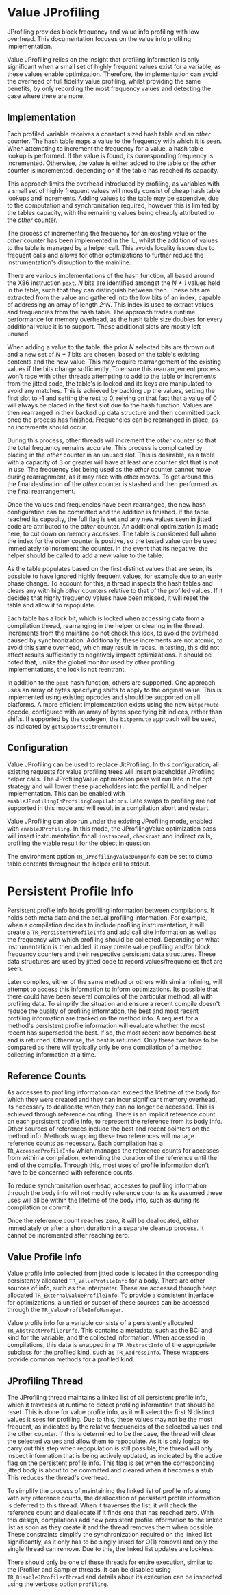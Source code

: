 <!--
Copyright (c) 2017, 2018 IBM Corp. and others

This program and the accompanying materials are made available under
the terms of the Eclipse Public License 2.0 which accompanies this
distribution and is available at https://www.eclipse.org/legal/epl-2.0/
or the Apache License, Version 2.0 which accompanies this distribution and
is available at https://www.apache.org/licenses/LICENSE-2.0.

This Source Code may also be made available under the following
Secondary Licenses when the conditions for such availability set
forth in the Eclipse Public License, v. 2.0 are satisfied: GNU
General Public License, version 2 with the GNU Classpath
Exception [1] and GNU General Public License, version 2 with the
OpenJDK Assembly Exception [2].

[1] https://www.gnu.org/software/classpath/license.html
[2] http://openjdk.java.net/legal/assembly-exception.html

SPDX-License-Identifier: EPL-2.0 OR Apache-2.0 OR GPL-2.0 WITH Classpath-exception-2.0 OR LicenseRef-GPL-2.0 WITH Assembly-exception
-->

# Value JProfiling

JProfiling provides block frequency and value info profiling with low overhead.
This documentation focuses on the value info profiling implementation.

Value JProfiling relies on the insight that profiling information is only
significant when a small set of highly frequent values exist for a variable,
as these values enable optimization. Therefore, the implementation can avoid
the overhead of full fidelity value profiling, whilst providing the same benefits,
by only recording the most frequency values and detecting the case where
there are none.

## Implementation

Each profiled variable receives a constant sized hash table and an *other*
counter. The hash table maps a value to the frequency with which it
is seen. When attempting to increment the frequency for a value, a hash
table lookup is performed. If the value is found, its corresponding frequency
is incremented. Otherwise, the value is either added to the table or
the *other* counter is incremented, depending on if the table has
reached its capacity.

This approach limits the overhead introduced by profiling, as variables
with a small set of highly frequent values will mostly consist of cheap
hash table lookups and increments. Adding values to the table may be
expensive, due to the computation and synchronization required, however
this is limited by the tables capacity, with the remaining values
being cheaply attributed to the *other* counter.

The process of incrementing the frequency for an existing value or the
*other* counter has been implemented in the IL, whilst the addition
of values to the table is managed by a helper call. This avoids locality
issues due to frequent calls and allows for other optimizations to further
reduce the instrumentation's disruption to the mainline.

There are various implementations of the hash function, all based around
the X86 instruction `pext`. *N* bits are identified amongst the *N + 1* values
held in the table, such that they can distinguish between then. These bits are
extracted from the value and gathered into the low bits of an index, capable
of addressing an array of length *2^N*. This index is used to extract values
and frequencies from the hash table. The approach trades runtime performance
for memory overhead, as the hash table size doubles for every additional value it
is to support. These additional slots are mostly left unused.

When adding a value to the table, the prior *N* selected bits are thrown
out and a new set of *N + 1* bits are chosen, based on the table's existing
contents and the new value. This may require rearrangement of the existing
values if the bits change sufficiently. To ensure this rearrangement process
won't race with other threads attempting to add to the table or increments
from the jitted code, the table's is locked and its keys are manipulated
to avoid any matches. This is achieved by backing up the values, setting
the first slot to -1 and setting the rest to 0, relying on that fact
that a value of 0 will always be placed in the first slot due to the
hash function. Values are then rearranged in their backed up data structure
and then committed back once the process has finished. Frequencies can
be rearranged in place, as no increments should occur.

During this process, other threads will increment the *other* counter so
that the total frequency remains accurate. This process is complicated by 
placing in the *other* counter in an unused slot. This is desirable, as a
table with a capacity of 3 or greater will have at least one counter slot
that is not in use. The frequency slot being used as the *other* counter
cannot move during rearragnment, as it may race with other moves. To
get around this, the final destination of the *other* counter is stashed
and then performed as the final rearrangement.

Once the values and frequencies have been rearranged, the new hash
configuration can be committed and the addition is finished.
If the table reached its capacity, the full flag is set and any new
values seen in jitted code are attributed to the *other* counter.
An additional optimization is made here, to cut down on memory accesses.
The table is considered full when the index for the *other* counter
is positive, so the tested value can be used immediately to increment
the counter. In the event that its negative, the helper should be
called to add a new value to the table.

As the table populates based on the first distinct values that are
seen, its possible to have ignored highly frequent values, for example due to
an early phase change. To account for this, a thread inspects the hash
tables and clears any with high *other* counters relative to that of the
profiled values. If it decides that highly frequency values have been
missed, it will reset the table and allow it to repopulate.

Each table has a lock bit, which is locked when accessing data from a
compilation thread, rearranging in the helper or clearing in the
thread. Increments from the mainline do not check this lock, to avoid
the overhead caused by synchronization. Additionally, these increments
are not atomic, to avoid this same overhead, which may result in races.
In testing, this did not affect results sufficiently to negatively impact
optimizations. It should be noted that, unlike the global monitor used by
other profiling implementations, the lock is not reentrant.

In addition to the `pext` hash function, others are supported. One approach
uses an array of bytes specifying shifts to apply to the original value.
This is implemented using existing opcodes and should be supported on all
platforms. A more efficient implementation exists using the new `bitpermute`
opcode, configured with an array of bytes specifying bit indices, rather
than shifts. If supported by the codegen, the `bitpermute` approach will
be used, as indicated by `getSupportsBitPermute()`.

## Configuration

Value JProfiling can be used to replace JitProfiling. In this configuration,
all existing requests for value profiling trees will insert placeholder
JProfiling helper calls. The JProfilingValue optimization pass will run
late in the opt strategy and will lower these placeholders into the partial IL and
helper implementation. This can be enabled with `enableJProfilingInProfilingCompilations`.
Late swaps to profiling are not supported in this mode and will result in
a compilation abort and restart.

Value JProfiling can also run under the existing JProfiling mode, enabled
with `enableJProfiling`. In this mode, the JProfilingValue optimization pass
will insert instrumentation for all `instanceof`, `checkcast` and indirect
calls, profiling the vtable result for the object in question.

The environment option `TR_JProfilingValueDumpInfo` can be set to dump
table contents throughout the helper call to stdout.

# Persistent Profile Info

Persistent profile info holds profiling information between compilations. It holds both
meta data and the actual profiling information. For example, when a compilation decides
to include profiling instrumentation, it will create a `TR_PersistentProfileInfo` and
add call site information as well as the frequency with which profiling should be collected.
Depending on what instrumentation is then added, it may create value profiling and/or
block frequency counters and their respective persistent data structures. These data structures
are used by jitted code to record values/frequencies that are seen.

Later compiles, either of the same method or others with similar inlining, will attempt to
access this information to inform optimizations. Its possible that there could have been
several compiles of the particular method, all with profiling data. To simplify the situation
and ensure a recent compile doesn't reduce the quality of profiling information, the
best and most recent profiling information are tracked on the method info. A request for a method's
persistent profile information will evaluate whether the most recent has superseded the best.
If so, the most recent now becomes best and is returned. Otherwise, the best is returned.
Only these two have to be compared as there will typically only be one compilation of a method
collecting information at a time.

## Reference Counts

As accesses to profiling information can exceed the lifetime of the body for which they were
created and they can incur significant memory overhead, its necessary to deallocate when
they can no longer be accessed. This is achieved through reference counting. There is an implicit
reference count on each persistent profile info, to represent the reference from its body info.
Other sources of references include the best and recent pointers on the method info. Methods wrapping
these two references will manage reference counts as necessary. Each compilation has a `TR_AccessedProfileInfo`
which manages the reference counts for accesses from within a compilation, extending the duration of the
reference until the end of the compile. Through this, most uses of profile information don't have
to be concerned with reference counts.

To reduce synchronization overhead, accesses to profiling information through the body info
will not modify reference counts as its assumed these uses will all be within the lifetime of the body
info, such as during its compilation or commit.

Once the reference count reaches zero, it will be deallocated, either immediately or after a short
duration in a separate cleanup process. It cannot be incremented after reaching zero.

## Value Profile Info

Value profile info collected from jitted code is located in the corresponding persistently allocated
`TR_ValueProfileInfo` for a body. There are other sources of info, such as the interpreter. These
are accessed through heap allocated `TR_ExternalValueProfileInfo`. To provide a consistent interface
for optimizations, a unified or subset of these sources can be accessed through the
`TR_ValueProfileInfoManager`.

Value profile info for a variable consists of a persistently allocated `TR_AbstractProfilerInfo`. 
This contains a metadata, such as the BCI and kind for the variable, and the collected information.
When accessed in compilations, this data is wrapped in a `TR_AbstractInfo` of the appropriate
subclass for the profiled kind, such as `TR_AddressInfo`. These wrappers provide common methods
for a profiled kind.

## JProfiling Thread

The JProfiling thread maintains a linked list of all persistent profile info, which it traverses
at runtime to detect profiling information that should be reset. This is done for value profile
info, as it will select the first N distinct values it sees for profiling. Due to this, these values
may not be the most frequent, as indicated by the relative frequencies of the selected values and
the other counter. If this is determined to be the case, the thread will clear the selected values
and allow them to repopulate. As it is only logical to carry out this step when repopulation is still
possible, the thread will only inspect information that is being actively updated, as indicated by the active
flag on the persistent profile info. This flag is set when the corresponding jitted body is
about to be committed and cleared when it becomes a stub. This reduces the thread's overhead.

To simplify the process of maintaining the linked list of profile info along with any reference counts,
the deallocation of persistent profile information is deferred to this thread. When it traverses the list,
it will check the reference count and deallocate if it finds one that has reached zero. With this design,
compilations add new persistent profile information to the linked list as soon as they create it and the
thread removes them when possible. These constraints simplify the synchronization required on the linked
list significantly, as it only has to be singly linked for O(1) removal and only the single thread can remove.
Due to this, the linked list updates are lockless.

There should only be one of these threads for entire execution, similar to the IProfiler and Sampler threads.
It can be disabled using `TR_DisableJProfilerThread` and details about its execution can be inspected using
the verbose option `profiling`.
